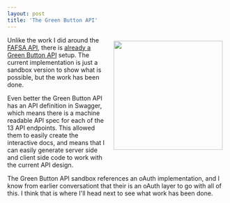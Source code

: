 ```yaml
---
layout: post
title: 'The Green Button API'
---
```

<p><a href="http://energyos.github.io/OpenESPI-GreenButton-API-Documentation/API/"><img style="padding: 10px;" src="https://s3.amazonaws.com/kinlane-productions/federal-government/green-button/green-button-api-docs.png" alt="" width="250" align="right" /></a></p>
<p>Unlike the work I did around the <a href="http://ed-data.github.io/fafsa-api/">FAFSA API</a>, there is <a href="http://energyos.github.io/OpenESPI-GreenButton-API-Documentation/API/">already a Green Button API</a> setup. The current implementation is just a sandbox version to show what is possible, but the work has been done.&nbsp;</p>
<p>Even better the Green Button API has an API definition in Swagger, which means there is a machine readable API spec for each of the 13 API endpoints. This allowed them to easily create the interactive docs, and means that I can easily generate server side and client side code to work with the current API design.</p>
<p>The Green Button API sandbox references an oAuth implementation, and I know from earlier conversationt that their is an oAuth layer to go with all of this. I think that is where I'll head next to see what work has been done.</p>
